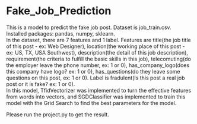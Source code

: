 # Fake_Job_Prediction
This is a model to predict the fake job post. Dataset is job_train.csv.
Installed packages: pandas, numpy, sklearn.  
In the dataset, there are 7 features and 1 label. 
Features are title(the job title of this post - ex: Web Designer), location(the working place of this post - ex: US, TX, USA Southwest), description(the detail of this job description), requirement(the criteria to fulfill the basic skills in this job), telecomuting(do the employer leave the phone number, ex: 1 or 0), has_company_logo(does this company have logo? ex: 1 or 0), has_questions(do they leave some questions on this post, ex: 1 or 0). 
Label is fradulent(Is this post a real job post or it is fake? ex: 1 or 0).   
In this model, TfidVectorizer was implemented to turn the effective features from words into vectors, and SGDClassifier was implemented to train this model with the Grid Search to find the best parameters for the model.   
  
Please run the project.py to get the result.  
